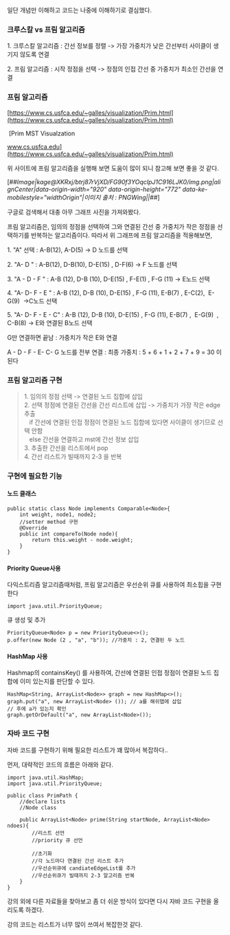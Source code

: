 
일단 개념만 이해하고 코드는 나중에 이해하기로 결심했다.

### 크루스칼 vs 프림 알고리즘

1\. 크루스칼 알고리즘 : 간선 정보를 정렬 -> 가장 가중치가 낮은 간선부터 사이클이 생기지 않도록 연결

2\. 프림 알고리즘 : 시작 정점을 선택 -> 정점의 인접 간선 중 가중치가 최소인 간선을 연결

### 프림 알고리즘

[https://www.cs.usfca.edu/~galles/visualization/Prim.html](https://www.cs.usfca.edu/~galles/visualization/Prim.html)

 [Prim MST Visualzation

www.cs.usfca.edu](https://www.cs.usfca.edu/~galles/visualization/Prim.html)

위 사이트에 프림 알고리즘을 실행해 보면 도움이 많이 되니 참고해 보면 좋을 것 같다.

[##_Image|kage@XKRxj/btrj87rVjXD/FG90f3YOqcIpJ1C916LJK0/img.png|alignCenter|data-origin-width="920" data-origin-height="772" data-ke-mobilestyle="widthOrigin"|이미지 출처 : PNGWing||_##]

구글로 검색해서 대충 아무 그래프 사진을 가져와봤다.

프림 알고리즘은, 임의의 정점을 선택하여 그와 연결된 간선 중 가중치가 작은 정점을 선택하기를 반복하는 알고리즘이다. 따라서 위 그래프에 프림 알고리즘을 적용해보면,

1\. "A" 선택 : A-B(12), A-D(5) -> D 노드를 선택

2\. "A- D " : A-B(12), D-B(10), D-E(15) , D-F(6) -> F 노드를 선택

3\. "A - D - F " : A-B (12), D-B (10), D-E(15) , F-E(1) , F-G (11) -> E노드 선택

4\. "A- D- F - E " : A-B (12), D-B (10), D-E(15) , F-G (11), E-B(7) , E-C(2),  E-G(9)  ->C노드 선택

5\. "A- D- F - E - C" : A-B (12), D-B (10), D-E(15) , F-G (11), E-B(7) ,  E-G(9)  , C-B(8) -> E와 연결된 B노드 선택

G만 연결하면 끝남 : 가중치가 작은 E와 연결

A - D - F - E- C- G 노드를 전부 연결 : 최종 가중치 : 5 + 6 + 1 + 2 + 7 + 9 = 30 이 된다

### 프림 알고리즘 구현

> 1\. 임의의 정점 선택 -> 연결된 노드 집합에 삽입  
> 2\. 선택 정점에 연결된 간선을 간선 리스트에 삽입 -> 가중치가 가장 작은 edge 추출  
>    if 간선에 연결된 인접 정점이 연결된 노드 집합에 있다면 사이클이 생기므로 선택 안함  
>    else 간선을 연결하고 mst에 간선 정보 삽입  
> 3\. 추출한 간선을 리스트에서 pop  
> 4\. 간선 리스트가 빌때까지 2-3 을 반복

### 구현에 필요한 기능

#### 노드 클래스

```
public static class Node implements Comparable<Node>{
	int weight, node1, node2;
    //setter method 구현
    @Override
    public int compareTo(Node node){
    	return this.weight - node.weight;
    }
}
```

#### Priority Queue사용

다익스트리즘 알고리즘때처럼, 프림 알고리즘은 우선순위 큐를 사용하여 최소힙을 구현한다

```
import java.util.PriorityQueue;
```

큐 생성 및 추가

```
PriorityQueue<Node> p = new PriorityQueue<>();
p.offer(new Node (2 , "a", "b")); //가중치 : 2, 연결된 두 노드
```

#### HashMap 사용

Hashmap의 containsKey() 를 사용하여, 간선에 연결된 인접 정점이 연결된 노드 집합에 이미 있는지를 판단할 수 있다.

```
HashMap<String, ArrayList<Node>> graph = new HashMap<>();
graph.put("a", new ArrayList<Node> ()); // a를 해쉬맵에 삽입
// 후에 a가 있는지 확인
graph.getOrDefault("a", new ArrayList<Node>());
```

### 자바 코드 구현

자바 코드를 구현하기 위해 필요한 리스트가 꽤 많아서 복잡하다..

먼저, 대략적인 코드의 흐름은 아래와 같다.

```
import java.util.HashMap;
import java.util.PriorityQueue;

public class PrimPath {
	//declare lists
    //Node class
    
    public ArrayList<Node> prime(String startNode, ArrayList<Node> ndoes){
    	//리스트 선언
        //priority 큐 선언
    
    	//초기화
        //각 노드마다 연결된 간선 리스트 추가
        //우선순위큐에 candiateEdgeList를 추가
        //우선순위큐가 빌때까지 2-3 알고리즘 반복
    }
}
```

강의 외에 다른 자료들을 찾아보고 좀 더 쉬운 방식이 있다면 다시 자바 코드 구현을 올리도록 하겠다.

강의 코드는 리스트가 너무 많이 쓰여서 복잡한것 같다.
